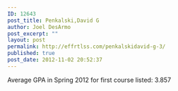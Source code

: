 ```yaml
---
ID: 12643
post_title: Penkalski,David G
author: Joel DesArmo
post_excerpt: ""
layout: post
permalink: http://effrtlss.com/penkalskidavid-g-3/
published: true
post_date: 2012-11-02 20:52:37
---
```

<p>Average GPA in Spring 2012 for first course listed: 3.857</p>